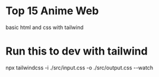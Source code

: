 # Top 15 Anime Web
 basic html and css with  tailwind
 # Run this to dev with tailwind
 npx tailwindcss -i ./src/input.css -o ./src/output.css --watch
